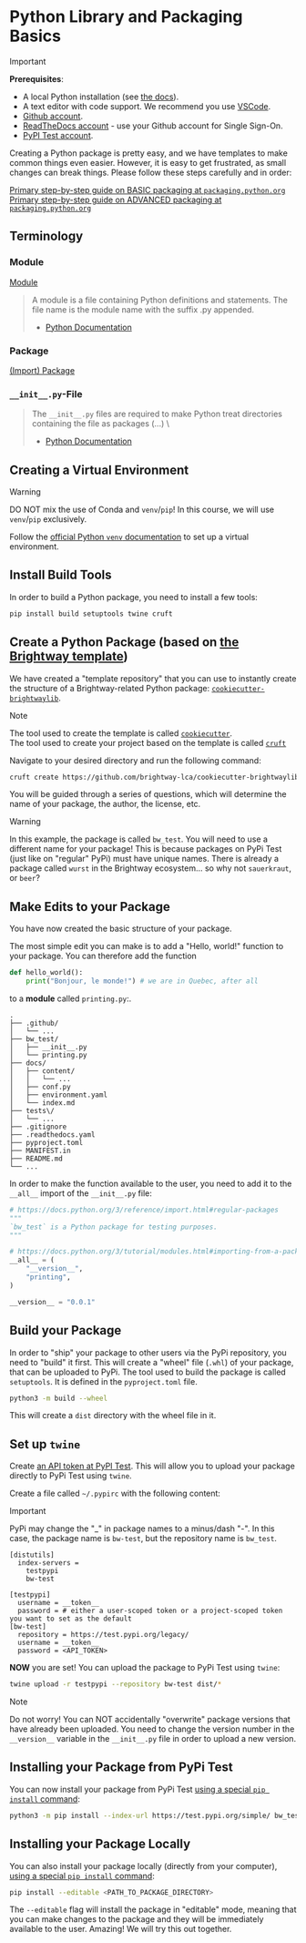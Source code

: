 # Python Library and Packaging Basics

> [!IMPORTANT]
> **Prerequisites**:
> * A local Python installation (see [the docs](https://docs.brightway.dev/en/latest/content/installation/index.html)).
> * A text editor with code support. We recommend you use [VSCode](https://code.visualstudio.com/).
> * [Github account](https://github.com/).
> * [ReadTheDocs account](https://about.readthedocs.com/) - use your Github account for Single Sign-On.
> * [PyPI Test account](https://test.pypi.org/).

Creating a Python package is pretty easy, and we have templates to make common things even easier. However, it is easy to get frustrated, as small changes can break things. Please follow these steps carefully and in order:

[Primary step-by-step guide on BASIC packaging at `packaging.python.org`](https://packaging.python.org/en/latest/tutorials/packaging-projects/) \
[Primary step-by-step guide on ADVANCED packaging at `packaging.python.org`](https://packaging.python.org/en/latest/guides/publishing-package-distribution-releases-using-github-actions-ci-cd-workflows/#publishing-package-distribution-releases-using-github-actions-ci-cd-workflows)

## Terminology

### Module

[Module](https://packaging.python.org/en/latest/glossary/#term-Pure-Module)

> A module is a file containing Python definitions and statements. The file name is the module name with the suffix .py appended.
> - [Python Documentation](https://docs.python.org/3/tutorial/modules.html)

### Package

[(Import) Package](https://packaging.python.org/en/latest/glossary/#term-Import-Package)

### `__init__.py`-File

> The `__init__.py` files are required to make Python treat directories containing the file as packages (...) \
> - [Python Documentation](https://docs.python.org/3/tutorial/modules.html#packages)


## Creating a Virtual Environment

> [!WARNING]
> DO NOT mix the use of Conda and `venv`/`pip`! In this course, we will use `venv`/`pip` exclusively.

Follow the [official Python `venv` documentation](https://docs.python.org/3/library/venv.html) to set up a virtual environment.

## Install Build Tools

In order to build a Python package, you need to install a few tools:

```bash
pip install build setuptools twine cruft
```

## Create a Python Package (based on [the Brightway template](https://github.com/brightway-lca/cookiecutter-brightwaylib))

We have created a "template repository" that you can use to instantly create the structure of a Brightway-related Python package: [`cookiecutter-brightwaylib`](https://github.com/brightway-lca/cookiecutter-brightwaylib).

> [!NOTE]
> The tool used to create the template is called [`cookiecutter`](https://cookiecutter.readthedocs.io/en/stable/). \
> The tool used to create your project based on the template is called [`cruft`](https://cruft.github.io/cruft/)

Navigate to your desired directory and run the following command:

```bash
cruft create https://github.com/brightway-lca/cookiecutter-brightwaylib
```

You will be guided through a series of questions, which will determine the name of your package, the author, the license, etc.

> [!WARNING]
> In this example, the package is called `bw_test`. You will need to use a different name for your package!
> This is because packages on PyPi Test (just like on "regular" PyPi) must have unique names.
> There is already a package called `wurst` in the Brightway ecosystem... so why not `sauerkraut`, or `beer`?

## Make Edits to your Package

You have now created the basic structure of your package.

The most simple edit you can make is to add a "Hello, world!" function to your package. You can therefore add the function

```python
def hello_world():
    print("Bonjour, le monde!") # we are in Quebec, after all
```

to a __module__ called `printing.py`:.

```
.
├── .github/
│   └── ...
├── bw_test/
│   ├── __init__.py
│   └── printing.py
├── docs/
│   ├── content/
│   │   └── ...  
│   ├── conf.py
│   ├── environment.yaml
│   └── index.md
├── tests\/
│   └── ...
├── .gitignore
├── .readthedocs.yaml
├── pyproject.toml
├── MANIFEST.in
├── README.md
└── ...
```

In order to make the function available to the user, you need to add it to the `__all__` import of the `__init__.py` file:

```python
# https://docs.python.org/3/reference/import.html#regular-packages
"""
`bw_test` is a Python package for testing purposes.
"""

# https://docs.python.org/3/tutorial/modules.html#importing-from-a-package
__all__ = (
    "__version__",
    "printing",
)

__version__ = "0.0.1"
```

## Build your Package

In order to "ship" your package to other users via the PyPi repository, you need to "build" it first. This will create a "wheel" file (`.whl`) of your package, that can be uploaded to PyPi. The tool used to build the package is called `setuptools`. It is defined in the `pyproject.toml` file.

```bash
python3 -m build --wheel
```

This will create a `dist` directory with the wheel file in it.

## Set up `twine`

Create [an API token at PyPI Test](https://pypi.org/help/#apitoken). This will allow you to upload your package directly to PyPi Test using `twine`.

Create a file called `~/.pypirc` with the following content:

> [!IMPORTANT]
> PyPi may change the "_" in package names to a minus/dash "-". In this case, the package name is `bw-test`, but the repository name is `bw_test`.

```
[distutils]
  index-servers =
    testpypi
    bw-test

[testpypi]
  username = __token__
  password = # either a user-scoped token or a project-scoped token you want to set as the default
[bw-test]
  repository = https://test.pypi.org/legacy/
  username = __token__
  password = <API_TOKEN>
```

__NOW__ you are set! You can upload the package to PyPi Test using `twine`:

```bash
twine upload -r testpypi --repository bw-test dist/*
```

> [!NOTE]
> Do not worry! You can NOT accidentally "overwrite" package versions that have already been uploaded.
> You need to change the version number in the `__version__` variable in the `__init__.py` file in order to upload a new version.

## Installing your Package from PyPi Test

You can now install your package from PyPi Test [using a special `pip install` command](https://packaging.python.org/en/latest/guides/using-testpypi/#using-testpypi-with-pip):

```bash
python3 -m pip install --index-url https://test.pypi.org/simple/ bw_test
```

## Installing your Package Locally

You can also install your package locally (directly from your computer), [using a special `pip install` command](https://pip.pypa.io/en/stable/cli/pip_install/#cmdoption-e):

```bash
pip install --editable <PATH_TO_PACKAGE_DIRECTORY>
```

The `--editable` flag will install the package in "editable" mode, meaning that you can make changes to the package and they will be immediately available to the user. Amazing! We will try this out together.
